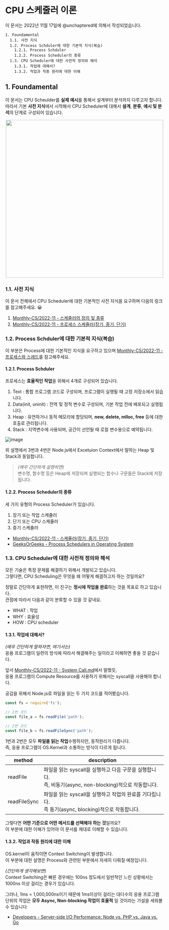 # CPU 스케줄러 이론

이 문서는 2022년 11월 17일에 @unchaptered에 의해서 작성되었습니다.

```
1. Foundamental
  1.1. 사전 지식
  1.2. Process Schduler에 대한 기본적 지식(복습)
    1.2.1. Process Schduler
    1.2.2. Process Scheduler의 종류
  1.3. CPU Scheduler에 대한 사전적 정의와 해석
    1.3.1. 작업에 대해서?
    1.3.2. 작업과 작동 원리에 대한 이해
```

## 1. Foundamental

이 문서는 CPU Scheulder를 **실제 예시**를 통해서 설계부터 분석까지 다루고자 합니다.<br>
따라서 기본 **사전 지식**에서 시작해서 CPU Scheduler에 대해서 **설계**, **분류**, **예시 및 분석**의 단계로 구성되어 있습니다.

<p align="center">
   <img style="width: 500px;" src="https://user-images.githubusercontent.com/86306802/202479429-9994c417-2454-4e85-a53d-41ede2760602.jpg"/>
</p>

### 1.1. 사전 지식

이 문서 전체에서 CPU Scheduler에 대한 기본적인 사전 지식을 요구하며 다음의 링크를 참고해주세요. 😀

1. [Monthly-CS/2022-11 - 스케줄러의 정의 및 종류](https://github.com/monthly-cs/2022-11/blob/main/CPU%20%EC%8A%A4%EC%BC%80%EC%A4%84%EB%A7%81/1.%20%EC%8A%A4%EC%BC%80%EC%A4%84%EB%9F%AC%EC%9D%98%20%EC%A0%95%EC%9D%98%20%EB%B0%8F%20%EC%A2%85%EB%A5%98.md)
2. [Monthly-CS/2022-11 - 프로세스 스케쥴러(장기, 중기, 단기)](https://github.com/monthly-cs/2022-11/blob/main/CPU%20%EC%8A%A4%EC%BC%80%EC%A4%84%EB%A7%81/2.%20%EC%8A%A4%EC%BC%80%EC%A5%B4%EB%9F%AC(%EC%9E%A5%EA%B8%B0%2C%20%EC%A4%91%EA%B8%B0%2C%20%EB%8B%A8%EA%B8%B0).md)

### 1.2. Process Schduler에 대한 기본적 지식(복습)

이 부분은 Process에 대한 기본적인 지식을 요구하고 있으며 [Monthly-CS/2022-11 - 프로세스와 스레드](https://github.com/monthly-cs/2022-11/blob/main/%ED%94%84%EB%A1%9C%EC%84%B8%EC%8A%A4%2C%20%EC%8A%A4%EB%A0%88%EB%93%9C/1.%20%ED%94%84%EB%A1%9C%EC%84%B8%EC%8A%A4%EC%99%80%20%EC%8A%A4%EB%A0%88%EB%93%9C%EC%9D%98%20%EC%B0%A8%EC%9D%B4.md)를 참고해주세요.

#### 1.2.1. Process Schduler

프로세스는 **효율적인 작업**을 위해서 4개로 구성되어 있습니다.

1. Text : 통합 프로그램 코드로 구성되며, 프로그램이 실행될 때 고정 저장소에서 읽습니다.
2. Data(init, uninit) : 전역 및 정적 변수로 구성되며, 기본 작업 전에 배포되고 실행됩니다.
3. Heap : 유연하거나 동적 메모리에 할당되며, **new, delete, mlloc, free** 등에 대한 호출로 관리됩니다.
4. Stack : 지역변수에 사용되며, 공간이 선언될 때 로컬 변수용으로 예약됩니다.

![image](https://user-images.githubusercontent.com/86306802/202902431-7435fcc1-999f-45fe-8473-b721e32be583.png)

위 설명에서 3번과 4번은 Node.js에서 Excetuion Context에서 말하는 Heap 및 Stack과 동일합니다.

> _(매우 간단하게 설명하면)_ <br>
> 변수명, 함수명 등은 Heap에 저장되며
> 실행되는 함수나 구문들은 Stack에 저장됩니다.

#### 1.2.2. Process Scheduler의 종류

세 가지 유형의 Process Scheduler가 있습니다.

1. 장기 또는 작업 스케쥴러
2. 단기 또는 CPU 스케쥴러
3. 중기 스케쥴러

- [Monthly-CS/2022-11 - 스케쥴러(장기, 중기, 단기)](https://github.com/monthly-cs/2022-11/blob/main/CPU%20%EC%8A%A4%EC%BC%80%EC%A4%84%EB%A7%81/2.%20%EC%8A%A4%EC%BC%80%EC%A5%B4%EB%9F%AC(%EC%9E%A5%EA%B8%B0%2C%20%EC%A4%91%EA%B8%B0%2C%20%EB%8B%A8%EA%B8%B0).md)
- [GeeksOrGeeks - Process Schedulers in Operating System](https://www.geeksforgeeks.org/process-schedulers-in-operating-system/)

### 1.3. CPU Scheduler에 대한 사전적 정의와 해석

모든 기술은 특정 문제를 해결하기 위해서 개발되고 있습니다.<br>
그렇다면, CPU Scheduling은 무엇을 왜 어떻게 해결하고자 하는 것일까요?

정말로 간단하게 표현하면, 이 친구는 **정시에 작업을 완료**하는 것을 목표로 하고 있습니다.<br>
관점에 따라서 다음과 같이 분류할 수 있을 것 같네요.

- WHAT : 작업
- WHY : 효율성
- HOW : CPU scheduler

#### 1.3.1. 작업에 대해서?

_(매우 간단하게 말하자면, 여기서는)_<br>
응용 프로그램이 일련의 방식에 따라서 해결해주는 일이라고 이해하면 좋을 것 같습니다.

앞서 [Monthly-CS/2022-11 - System Call.md](https://github.com/monthly-cs/2022-11/blob/main/%EC%9A%B4%EC%98%81%EC%B2%B4%EC%A0%9C%20%EA%B0%9C%EB%A1%A0/3.%20System%20Call.md)에서 말했듯,<br>
응용 프로그램이 Compute Resource를 사용하기 위해서는 syscall을 사용해야 합니다.

공감을 위해서 Node.js로 파일을 읽는 두 가지 코드를 적어봤습니다.

```javascript
const fs = require('fs');

// 1번 코드
const file_a = fs.readFile('path');

// 2번 코드
const file_b = fs.readFileSync('path');
```

1번과 2번은 모두 **파일을 읽는 작업**수행하지만, 동작원리가 다릅니다. <br>
즉, 응용 프로그램이 OS.Kernel과 소통하는 방식이 다르게 됩니다.

| method | description |
| ------ | ----------- |
| readFile | 파일을 읽는 syscall을 실행하고 다음 구문을 실행합니다. <br> 즉, 비동기(async, non-blocking)적으로 작동합니다. |
| readFileSync | 파일을 읽는 syscall을 실행하고 작업의 완료를 기다립니다. <br> 즉 동기(async, blocking)적으로 작동합니다. |

그렇다면 **어떤 기준으로 어떤 메서드를 선택해야 하는 것**일까요? <br>
이 부분에 대한 이해가 있어야 이 문서를 제대로 이해할 수 있습니다.

#### 1.3.2. 작업과 작동 원리에 대한 이해

OS.kernel이 움직이면 Context Switching이 발생합니다.<br>
이 부분에 대한 설명은 Process와 관련된 부분에서 자세히 다뤄질 예정입니다.

_(간단하게 생각해보면)_<br>
Context Switching은 빠른 경우에는 100ns 정도에서 일반적인 느린 상황에서는 1000ns 이상 걸리는 경우가 있습니다.

그러나, 1ms = 1,000,000ns이기 때문에 1ms이상이 걸리는 대다수의 응용 프로그램 단위의 작업은 **모두 Async, Non-blocking 작업이 효율적** 일 것이라는 가설을 세워볼 수 있습니다

- [Developers - Server-side I/O Performance: Node vs. PHP vs. Java vs. Go](https://www.toptal.com/back-end/server-side-io-performance-node-php-java-go)

